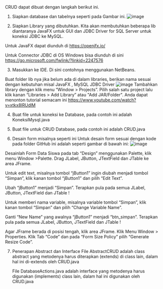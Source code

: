 CRUD dapat dibuat dengan langkah berikut ini.
1. Siapkan database dan tabelnya seperti pada Gambar ini.
![image](https://github.com/DYAHMUSTIKASARI/PBO/assets/120073741/18161577-0005-4f23-8841-033764551ff1)

2. Siapkan Library yang dibutuhkan.
Kita akan membutuhkan beberapa lib diantaranya JavaFX untuk GUI dan JDBC Driver for SQL Server untuk koneksi JDBC ke MySQL.

Untuk JavaFX dapat diunduh di https://openjfx.io/

Untuk Connector JDBC di OS Windows bisa diunduh di sini https://go.microsoft.com/fwlink/?linkid=2247576

3. Masukkan ke IDE. Di sini contohnya menggunakan NetBeans.

Buat folder lib nya jika belum ada di dalam libraries, berikan nama sesuai dengan kebutuhan misal JavaFX , MySQL JDBC Driver
![image](https://github.com/DYAHMUSTIKASARI/PBO/assets/120073741/dfba705e-9691-4169-a703-b9b0709b4540)
Tambahkan library dengan klik menu “Window > Projects”. Pilih salah satu project lalu klik kanan “Libraries > Add Library” atau "Add JAR/Folder".
Anda dapat menonton tutorial semacam ini https://www.youtube.com/watch?v=xtkx8lRUdlM

4. Buat file untuk koneksi ke Database, pada contoh ini adalah KoneksiMysql.java
   
5. Buat file untuk CRUD Database, pada contoh ini adalah CRUD.java
   
6. Desain form misalnya seperti ini
Untuk desain form sesuai dengan kode pada folder GitHub ini adalah seperti gambar di bawah ini:
![image](https://github.com/DYAHMUSTIKASARI/PBO/assets/120073741/2544af4f-a69f-4bbf-9a82-71004195fa04)

Desainlah Form Data Siswa pada tab “Design” menggunakan Palette, klik menu Window >Palette. Drag JLabel, JButton, JTextField dan JTable ke area JFrame.

Untuk edit text, misalnya tombol “jButton1” ingin diubah menjadi tombol “Simpan”, klik kanan tombol “jButton1” dan pilih “Edit Text”.

Ubah “jButton1” menjadi “Simpan”. Terapkan pula pada semua JLabel, JButton, JTextField dan JTable !

Untuk memberi nama variable, misalnya variable tombol “Simpan”, klik kanan tombol “Simpan” dan pilih “Change Variable Name”.

Ganti “New Name” yang awalnya “jButton1” menjadi “btn_simpan”. Terapkan pula pada semua JLabel, JButton, JTextField dan JTable !

Agar JFrame berada di posisi tengah, klik area JFrame. Klik Menu Window > Properties. Klik Tab “Code” dan pada “Form Size Policy” pilih “Generate Resize Code”.

7. Penerapan Abstract dan Interface
   File AbstractCRUD adalah class abstract yang metodenya harus diterapkan (extends) di class lain, dalam hal ini di-extends oleh CRUD.java

   File DatabaseActions.java adalah interface yang metodenya harus digunakan (implements) class lain, dalam hal ini digunakan oleh CRUD.java 
